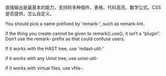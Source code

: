 
直接输出是最基本的能力，支持的多种插件，表格、代码高亮、数学公式。CSS 是否提供，怎么自定义。


You should pick a name prefixed by 'remark-', such as remark-lint.

if the thing you create cannot be given to remark().use(), it isn’t a “plugin”. Don’t use the remark- prefix as that could confuse users. 

If it works with the HAST tree, use 'mdast-util-'

if it works with any Unist tree, use unist-util-

if it works with virtual files, use vfile-.
